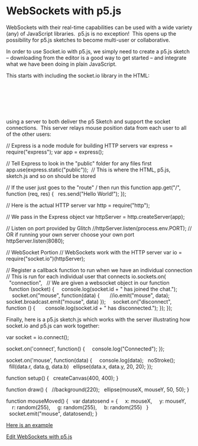 # WebSockets with p5.js

WebSockets with their real-time capabilities can be used with a wide variety (any) of JavaScript libraries.  p5.js is no exception!  This opens up the possibility for p5.js sketches to become multi-user or collaborative.

In order to use Socket.io with p5.js, we simply need to create a p5.js sketch – downloading from the editor is a good way to get started – and integrate what we have been doing in plain JavaScript.

This starts with including the socket.io library in the HTML:

<!DOCTYPE html><html lang="en"><head>

**<script type="text/javascript" src="/socket.io/socket.io.js"></script>**
    <script src="p5.js"></script>    
<script src="p5.sound.min.js"></script>
    <link rel="stylesheet" type="text/css" href="style.css">
    <meta charset="utf-8">

  </head>
  <body>
    <script src="sketch.js"></script>
</body></html>

using a server to both deliver the p5 Sketch and support the socket connections.  This server relays mouse position data from each user to all of the other users:

// Express is a node module for building HTTP servers
var express = require("express");
var app = express();

// Tell Express to look in the "public" folder for any files first
app.use(express.static("public"));  // This is where the HTML, p5.js, sketch.js and so on should be stored

// If the user just goes to the "route" / then run this function
app.get("/", function (req, res) {
  res.send("Hello World!");
});

// Here is the actual HTTP server
var http = require("http");

// We pass in the Express object
var httpServer = http.createServer(app);

// Listen on port provided by Glitch
//httpServer.listen(process.env.PORT);
// OR if running your own server choose your own port
httpServer.listen(8080);

// WebSocket Portion
// WebSockets work with the HTTP server
var io = require("socket.io")(httpServer);

// Register a callback function to run when we have an individual connection
// This is run for each individual user that connects
io.sockets.on(
  "connection",
  // We are given a websocket object in our function
  function (socket) {
    console.log(socket.id + " has joined the chat.");
    socket.on("mouse", function(data) {
      //io.emit("mouse", data);
      socket.broadcast.emit("mouse", data)
});
    socket.on("disconnect", function () {
      console.log(socket.id + " has disconnected.");
});
});

Finally, here is a p5.js sketch.js which works with the server illustrating how socket.io and p5.js can work together:

var socket = io.connect();

socket.on('connect', function() {
    console.log("Connected");
});

socket.on('mouse', function(data) {  
  console.log(data);
  noStroke();
  fill(data.r, data.g, data.b)
  ellipse(data.x, data.y, 20, 20);
});

function setup() {
  createCanvas(400, 400);
}

function draw() {
  //background(220);
  ellipse(mouseX, mouseY, 50, 50);
}

function mouseMoved() {
  var datatosend = {
    x: mouseX,
    y: mouseY,
    r: random(255),
    g: random(255),
    b: random(255)
  }
  socket.emit("mouse", datatosend);
}

[Here is an example](https://glitch.com/edit/#!/p-5-socket-example)

[Edit WebSockets with p5.js](https://itp.nyu.edu/classes/liveweb-fall2023/wp-admin/post.php?post=4515&action=edit)
